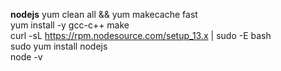 **nodejs**
yum clean all && yum makecache fast  
yum install -y gcc-c++ make  
curl -sL https://rpm.nodesource.com/setup_13.x | sudo -E bash  
sudo yum install nodejs  
node -v  